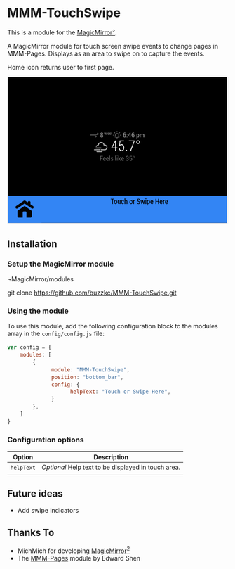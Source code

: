 # MMM-TouchSwipe
This is a module for the [MagicMirror²](https://github.com/MichMich/MagicMirror/).

A MagicMirror module for touch screen swipe events to change pages in MMM-Pages. Displays as an area to swipe on to capture the events.

Home icon returns user to first page.

![](./images/MMM-TouchSwipe.png)


## Installation
### Setup the MagicMirror module
~MagicMirror/modules

git clone https://github.com/buzzkc/MMM-TouchSwipe.git


### Using the module

To use this module, add the following configuration block to the modules array in the `config/config.js` file:
```js
var config = {
    modules: [
        {
              module: "MMM-TouchSwipe",
              position: "bottom_bar",
              config: {
                    helpText: "Touch or Swipe Here",
              }
        },
    ]
}
```

### Configuration options

| Option            | Description
|-----------------  |-----------
| `helpText`        | *Optional* Help text to be displayed in touch area.
|                   |

## Future ideas
* Add swipe indicators

## Thanks To
* MichMich for developing [MagicMirror<sup>2</sup>](https://github.com/MichMich/MagicMirror)
* The [MMM-Pages](https://github.com/edward-shen/MMM-pages) module by Edward Shen